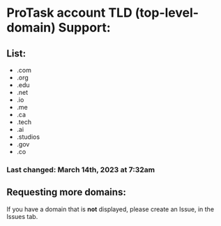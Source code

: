 # ProTask account TLD (top-level-domain) Support: 

## List: 
* .com
* .org
* .edu
* .net
* .io
* .me
* .ca
* .tech
* .ai
* .studios
* .gov
* .co

### Last changed: March 14th, 2023 at 7:32am

## Requesting more domains:

If you have a domain that is **not** displayed, please create an Issue, in the Issues tab.
